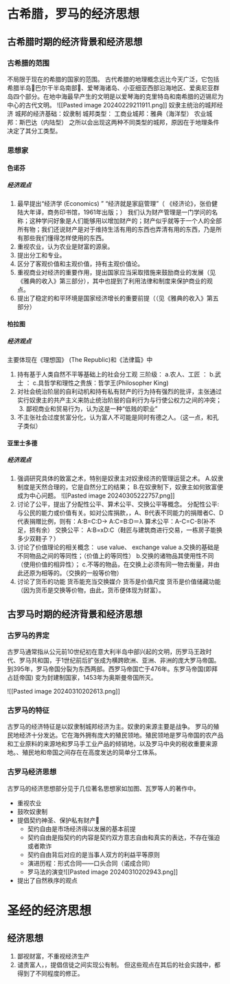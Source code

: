 # 古希腊，罗马的经济思想
## 古希腊时期的经济背景和经济思想

### 古希腊的范围
不局限于现在的希腊的国家的范围。
 古代希腊的地理概念远比今天广泛，它包括希腊半岛巴尔干半岛南部、爱琴海诸岛、小亚细亚西部沿海地区、爱奥尼亚群岛四个部分。在地中海最早产生的文明是以爱琴海的克里特岛和南希腊的迈锡尼为中心的古代文明。
![[Pasted image 20240229211911.png]]
奴隶主统治的城邦经济
城邦的经济基础：奴隶制
城邦类型：
    工商业城邦：雅典（海洋型）
    农业城邦：斯巴达（内陆型）
之所以会出现这两种不同类型的城邦，原因在于地理条件决定了其分工类型。
### 思想家
#### 色诺芬

##### 经济观点
1. 最早提出“经济学 (Economics) ”
  “经济就是家庭管理”（ 《经济论》，张伯健 陆大年译，商务印书馆，1961年出版；） 我们认为财产管理是一门学问的名称；这种学问好象是人们能够用以增加财产的；财产似乎就等于一个人的全部所有物；我们还说财产是对于维持生活有用的东西也弄清有用的东西，乃是所有那些我们懂得怎样使用的东西。 
2. 重视农业，认为农业是财富的源泉。
3. 提出分工和专业。
4. 区分了客观价值和主观价值，持有主观价值论。
5. 重视商业对经济的重要作用，提出国家应当采取措施来鼓励商业的发展（见《雅典的收入》第三部分），其中也提到了利用法律和制度来保护商业的观点。
6. 提出了稳定的和平环境是国家经济增长的重要前提（（见《雅典的收入》第五部分）

#### 柏拉图

##### 经济观点

主要体现在《理想国》 (The Republic)和《法律篇》中
1. 持有基于人类自然不平等基础上的社会分工观
     三阶级：
         a.农人、工匠 ：
         b.武士 ：
         c.具哲学和理性之贵族：哲学王(Philosopher King)
 2. 对社会统治阶层的自利动机和持有私有财产的行为持有强烈的批评，主张通过实行奴隶主的共产主义来防止统治阶层的自利行为与行使公权力之间的冲突；
 3. 鄙视商业和贸易行为，认为这是一种“低贱的职业”
 4. 不主张社会过度贫富分化，认为富人不可能是同时有德之人。（这一点，和孔子类似）

#### 亚里士多德

##### 经济观点

1. 强调研究具体的致富之术，特别是奴隶主对奴隶经济的管理运营之术。
    A.奴隶制度是天然合理的，它是自然分工的结果；
    B.在奴隶制下，奴隶主如何致富便成为中心问题。
    ![[Pasted image 20240305222757.png]]
2. 讨论了公平，提出了分配性公平、算术公平、交换公平等概念。
	分配性公平:与公民的能力或价值有关。如对公库捐款，，A、B代表不同能力的捐赠者C、D代表捐赠比例，则有：A:B=C:D→ A:C=B:D＝λ
	算术公平：A-C=C-B(补不足，损有余）
	交换公平： A:B=xD:C（鞋匠与建筑商进行交易，一栋房子能换多少双鞋子？）
3. 讨论了价值理论的相关概念： use value、 exchange value
	a.交换的基础是不同物品之间的等同性；（价值上的等同性）
	b.交换的诸物品其使用性不同（使用价值的相异性）；
	c.不等的物品，在交换上必须有同一物去衡量，并由此还原为相等的。（交换的一般等价物）
4. 讨论了货币的功能
     货币能充当交换媒介
     货币是价值尺度
     货币是价值储藏功能（因为货币是交换等价物，由此，货币便体现为财富）。

## 古罗马时期的经济背景和经济思想

### 古罗马的界定

古罗马通常指从公元前10世纪初在意大利半岛中部兴起的文明，历罗马王政时代、罗马共和国，于1世纪前后扩张成为横跨欧洲、亚洲、非洲的庞大罗马帝国。到395年，罗马帝国分裂为东西两部。西罗马帝国亡于476年。东罗马帝国(即拜占廷帝国) 变为封建制国家，1453年为奥斯曼帝国所灭。

![[Pasted image 20240310202613.png]]
### 古罗马的特征
古罗马的经济特征是以奴隶制城邦经济为主。奴隶的来源主要是战争。
罗马的殖民地经济十分发达。它在海外拥有庞大的殖民领地。殖民领地是罗马帝国的农产品和工业原料的来源地和罗马手工业产品的倾销地，以及罗马中央的税收重要来源地。、殖民地和帝国之间存在在高度发达的简单分工体系。
### 古罗马经济思想
古罗马的经济思想部分见于几位著名思想家如加图、瓦罗等人的著作中。
* 重视农业
* 鼓吹奴隶制
* 提倡契约神圣、保护私有财产
	* 契约自由是市场经济得以发展的基本前提
	* 契约自由是指契约的内容是契约双方意志自由和真实的表达，不存在强迫或者欺诈
	* 契约自由背后对应的是当事人双方的利益平等原则
	* 演进历程：形式合同——口头合同（诺成合同）
	* 罗马法的演变![[Pasted image 20240310202943.png]]
* 提出了自然秩序的观点

# 圣经的经济思想

## 经济思想


1. 鄙视财富，不重视经济生产
2. 谴责富人，，提倡信徒之间实现公有制。
但这些观点在其后的社会实践中，都得到了不同程度的修正。

